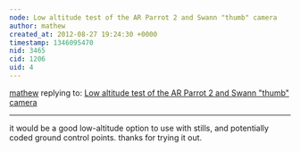 ```yaml
---
node: Low altitude test of the AR Parrot 2 and Swann "thumb" camera
author: mathew
created_at: 2012-08-27 19:24:30 +0000
timestamp: 1346095470
nid: 3465
cid: 1206
uid: 4
---
```




[mathew](../profile/mathew) replying to: [Low altitude test of the AR Parrot 2 and Swann "thumb" camera](../notes/patcoyle/8-26-2012/test-ar-parrot-2-tested-ar-parrot-2-and-swann-thumb-camera)

----
 it would be a good low-altitude option to use with stills, and potentially coded ground control points.  thanks for trying it out.